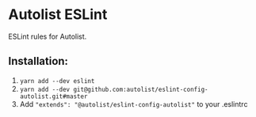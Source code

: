 # Autolist ESLint

ESLint rules for Autolist.

## Installation:
1. `yarn add --dev eslint`
1. `yarn add --dev git@github.com:autolist/eslint-config-autolist.git#master`
1. Add `"extends": "@autolist/eslint-config-autolist"` to your .eslintrc
